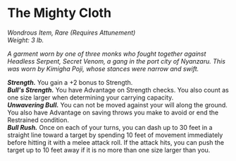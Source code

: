 # The Mighty Cloth
*Wondrous Item, Rare (Requires Attunement)*  
*Weight: 3 lb.*  

*A garment worn by one of three monks who fought together against Headless Serpent, Secret Venom, a gang in the port city of Nyanzaru. This was worn by Kimigha Poji, whose stances were narrow and swift.*

***Strength.*** You gain a +2 bonus to Strength.  
***Bull's Strength.*** You have Advantage on Strength checks. You also count as one size larger when determining your carrying capacity.  
***Unwavering Bull.*** You can not be moved against your will along the ground. You also have Advantage on saving throws you make to avoid or end the Restrained condition.  
***Bull Rush.*** Once on each of your turns, you can dash up to 30 feet in a straight line toward a target by spending 10 feet of movement immediately before hitting it with a melee attack roll. If the attack hits, you can push the target up to 10 feet away if it is no more than one size larger than you.